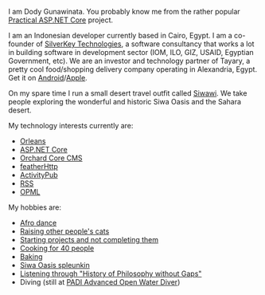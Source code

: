 I am Dody Gunawinata. You probably know me from the rather popular [Practical ASP.NET Core](https://github.com/dodyg/practical-aspnetcore) project.

I am an Indonesian developer currently based in Cairo, Egypt. I am a co-founder of [SilverKey Technologies](https://www.silverkeytech.com/), a software consultancy that works a lot in building software in development sector (IOM, ILO, GIZ, USAID, Egyptian Government, etc). We are an investor and technology partner of Tayary, a pretty cool food/shopping delivery company operating in Alexandria, Egypt. Get it on [Android](https://play.google.com/store/apps/details?id=com.tayary.tayaryapp&hl=en)/[Apple](https://apps.apple.com/eg/app/tayary/id1179159599).

On my spare time I run a small desert travel outfit called [Siwawi](https://siwawi.com/). We take people exploring the wonderful and historic Siwa Oasis and the Sahara desert.

My technology interests currently are:
- [Orleans](https://github.com/dotnet/orleans/)
- [ASP.NET Core](https://github.com/dotnet/aspnetcore/)
- [Orchard Core CMS](https://github.com/OrchardCMS/OrchardCore)
- [featherHttp](https://github.com/featherhttp/framework)
- [ActivityPub](https://www.w3.org/TR/activitypub/)
- [RSS](https://validator.w3.org/feed/docs/rss2.html)
- [OPML](https://en.wikipedia.org/wiki/OPML)


My hobbies are:
- [Afro dance](https://twitter.com/dodyg/status/1235651881701191680)
- [Raising other people's cats](https://twitter.com/dodyg/status/1248128875948892160)
- [Starting projects and not completing them](https://github.com/dodyg)
- [Cooking for 40 people](https://twitter.com/dodyg/status/1139790693591846912)
- [Baking](https://twitter.com/dodyg/status/1074002311918292995)
- [Siwa Oasis spleunkin](https://twitter.com/dodyg/status/1119610456757420032)
- [Listening through "History of Philosophy without Gaps"](https://historyofphilosophy.net/)
- Diving (still at [PADI Advanced Open Water Diver](https://www.padi.com/courses/advanced-open-water))
